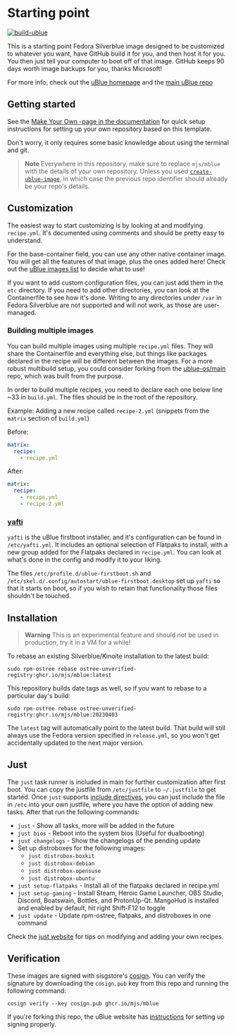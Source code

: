 # Starting point

[![build-ublue](https://github.com/mjs/mblue/actions/workflows/build.yml/badge.svg)](https://github.com/mjs/mblue/actions/workflows/build.yml)

This is a starting point Fedora Silverblue image designed to be customized to whatever you want, have GitHub build it for you, and then host it for you. You then just tell your computer to boot off of that image. GitHub keeps 90 days worth image backups for you, thanks Microsoft!

For more info, check out the [uBlue homepage](https://ublue.it/) and the [main uBlue repo](https://github.com/ublue-os/main/)

## Getting started

See the [Make Your Own -page in the documentation](https://ublue.it/making-your-own/) for quick setup instructions for setting up your own repository based on this template.

Don't worry, it only requires some basic knowledge about using the terminal and git.

> **Note**
> Everywhere in this repository, make sure to replace `mjs/mblue` with the details of your own repository. Unless you used [`create-ublue-image`](https://github.com/EinoHR/create-ublue-image), in which case the previous repo identifier should already be your repo's details.

## Customization

The easiest way to start customizing is by looking at and modifying `recipe.yml`. It's documented using comments and should be pretty easy to understand.

For the base-container field, you can use any other native container image. You will get all the features of that image, plus the ones added here! Check out the [uBlue images list](https://ublue.it/images/) to decide what to use!

If you want to add custom configuration files, you can just add them in the `etc` directory. If you need to add other directories, you can look at the Containerfile to see how it's done. Writing to any directories under `/var` in Fedora Silverblue are not supported and will not work, as those are user-managed.

### Building multiple images

You can build multiple images using multiple `recipe.yml` files. They will share the Containerfile and everything else, but things like packages declared in the recipe will be different between the images. For a more robust multibuild setup, you could consider forking from the [ublue-os/main](https://github.com/ublue-os/main/) repo, which was built from the purpose.

In order to build multiple recipes, you need to declare each one below line ~33 in `build.yml`. The files should be in the root of the repository.

Example: Adding a new recipe called `recipe-2.yml` (snippets from the `matrix` section of `build.yml`)

Before:

```yml
matrix:
  recipe:
    - recipe.yml
```

After:

```yml
matrix:
  recipe:
    - recipe.yml
    - recipe-2.yml
```

### [yafti](https://github.com/ublue-os/yafti/)

`yafti` is the uBlue firstboot installer, and it's configuration can be found in `/etc/yafti.yml`. It includes an optional selection of Flatpaks to install, with a new group added for the Flatpaks declared in `recipe.yml`. You can look at what's done in the config and modify it to your liking.

The files `/etc/profile.d/ublue-firstboot.sh` and `/etc/skel.d/.config/autostart/ublue-firstboot.desktop` set up `yafti` so that it starts on boot, so if you wish to retain that functionality those files shouldn't be touched.

## Installation

> **Warning**
> This is an experimental feature and should not be used in production, try it in a VM for a while!

To rebase an existing Silverblue/Kinoite installation to the latest build:

```
sudo rpm-ostree rebase ostree-unverified-registry:ghcr.io/mjs/mblue:latest
```

This repository builds date tags as well, so if you want to rebase to a particular day's build:

```
sudo rpm-ostree rebase ostree-unverified-registry:ghcr.io/mjs/mblue:20230403
```

The `latest` tag will automatically point to the latest build. That build will still always use the Fedora version specified in `release.yml`, so you won't get accidentally updated to the next major version.

## Just

The `just` task runner is included in main for further customization after first boot.
You can copy the justfile from `/etc/justfile` to `~/.justfile` to get started. Once `just` supports [include directives](https://just.systems/man/en/chapter_52.html), you can just include the file in `/etc` into your own justfile, where you have the option of adding new tasks.
After that run the following commands:

- `just` - Show all tasks, more will be added in the future
- `just bios` - Reboot into the system bios (Useful for dualbooting)
- `just changelogs` - Show the changelogs of the pending update
- Set up distroboxes for the following images:
  - `just distrobox-boxkit`
  - `just distrobox-debian`
  - `just distrobox-opensuse`
  - `just distrobox-ubuntu`
- `just setup-flatpaks` - Install all of the flatpaks declared in recipe.yml
- `just setup-gaming` - Install Steam, Heroic Game Launcher, OBS Studio, Discord, Boatswain, Bottles, and ProtonUp-Qt. MangoHud is installed and enabled by default, hit right Shift-F12 to toggle
- `just update` - Update rpm-ostree, flatpaks, and distroboxes in one command

Check the [just website](https://just.systems) for tips on modifying and adding your own recipes.

## Verification

These images are signed with sisgstore's [cosign](https://docs.sigstore.dev/cosign/overview/). You can verify the signature by downloading the `cosign.pub` key from this repo and running the following command:

    cosign verify --key cosign.pub ghcr.io/mjs/mblue

If you're forking this repo, the uBlue website has [instructions](https://ublue.it/making-your-own/) for setting up signing properly.

